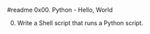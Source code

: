 #readme           0x00. Python - Hello, World


0.  Write a Shell script that runs a Python script.
